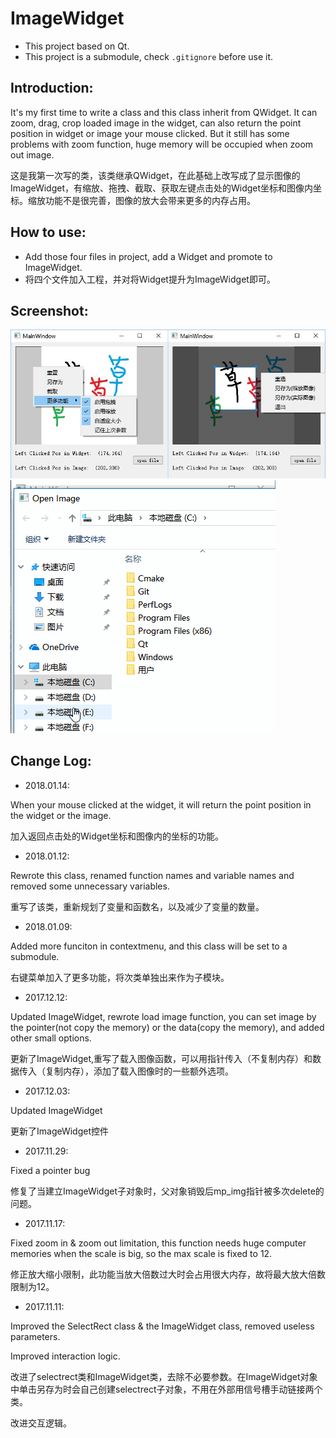 # ImageWidget
- This project based on Qt.
- This project is a submodule, check `.gitignore` before use it.
## Introduction: ##
It's my first time to write a class and this class inherit from QWidget. It can zoom, drag, crop loaded image in the widget, can also return the point position in widget or image your mouse clicked. But it still has some problems with zoom function, huge memory will be occupied when zoom out image.      

这是我第一次写的类，该类继承QWidget，在此基础上改写成了显示图像的ImageWidget，有缩放、拖拽、截取、获取左键点击处的Widget坐标和图像内坐标。缩放功能不是很完善，图像的放大会带来更多的内存占用。    
   
## How to use: ##
- Add those four files in project, add a Widget and promote to ImageWidget.
- 将四个文件加入工程，并对将Widget提升为ImageWidget即可。
## Screenshot: ##
![](https://github.com/WangHongshuo/Readme_Images_Repository/blob/master/ImageWidget-Qt/ImageWidget-Qt_1.jpg)   
![](https://github.com/WangHongshuo/Readme_Images_Repository/blob/master/ImageWidget-Qt/ImageWidget-Qt_2.gif)
## Change Log: ##

- 2018.01.14:

When your mouse clicked at the widget, it will return the point position in the widget or the image.

加入返回点击处的Widget坐标和图像内的坐标的功能。      

- 2018.01.12:

Rewrote this class, renamed function names and variable names and removed some unnecessary variables.  

重写了该类，重新规划了变量和函数名，以及减少了变量的数量。     

- 2018.01.09: 
           
Added more funciton in contextmenu, and this class will be set to a submodule.           

右键菜单加入了更多功能，将次类单独出来作为子模块。        

- 2017.12.12:

Updated ImageWidget, rewrote load image function, you can set image by the pointer(not copy the memory) or the data(copy the memory), and added other small options.

更新了ImageWidget,重写了载入图像函数，可以用指针传入（不复制内存）和数据传入（复制内存），添加了载入图像时的一些额外选项。

- 2017.12.03:

Updated ImageWidget

更新了ImageWidget控件

- 2017.11.29:

Fixed a pointer bug

修复了当建立ImageWidget子对象时，父对象销毁后mp_img指针被多次delete的问题。

- 2017.11.17:

Fixed zoom in & zoom out limitation, this function needs huge computer memories when the scale is big, so the max scale is fixed to 12.

修正放大缩小限制，此功能当放大倍数过大时会占用很大内存，故将最大放大倍数限制为12。

- 2017.11.11:

Improved the SelectRect class & the ImageWidget class, removed useless parameters.

Improved interaction logic.

改进了selectrect类和ImageWidget类，去除不必要参数。在ImageWidget对象中单击另存为时会自己创建selectrect子对象，不用在外部用信号槽手动链接两个类。

改进交互逻辑。








